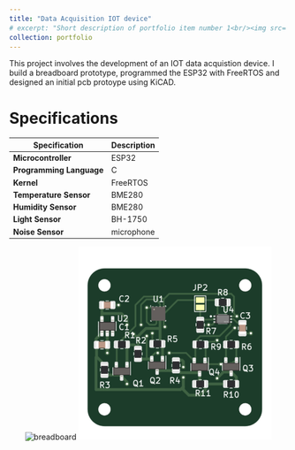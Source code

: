 ```yaml
---
title: "Data Acquisition IOT device"
# excerpt: "Short description of portfolio item number 1<br/><img src='/converter_3dview.png'>"
collection: portfolio
---
```


This project involves the development of an IOT data acquistion device. 
I build a breadboard prototype, programmed the ESP32 with FreeRTOS and designed an initial pcb protoype using KiCAD.

Specifications
======

| **Specification**        | **Description**       |
|--------------------------|-----------------------|
| **Microcontroller**      | ESP32                 |
| **Programming Language** | C                     |
| **Kernel**               | FreeRTOS              |
| **Temperature Sensor**   | BME280                |
| **Humidity Sensor**      | BME280                |
| **Light Sensor**         | BH-1750               |
| **Noise Sensor**         | microphone            |


<p align="center">
    <img src="/images/breadboard.jpg" alt="breadboard" width="350"/>
    <img src="/images/breakoutboard2.png" alt="breadboard" width="350"/>
  </p>




